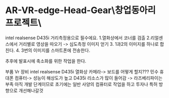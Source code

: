 # AR-VR-edge-Head-Gear\창업동아리 프로젝트\
intel realsense D435i 거리측정용으로 필수에요.
1.열화상에서 코너를 검출
2.리얼센스에서 거리별로 영상을 따오기 -> 심도측정 이미지 얻기
3. 1과2의 이미지를 하나로 합친다.
4. 3번의 이미지를 스마트폰에 전송한다.

추후에 발표시에 축소화를 위한 작업을 한다.


부품
Vr 장비
intel realsense D435i
열화상 카메라-> 보드를 어떻게 할지???
민수 휴대폰
컴퓨터-> 성능이 해상도가 높고 D435i 리소스가 많이 들어감 -> 라즈베리파이는 부족
아직 개발 단계이므로 초기에는 일반 사양의 컴퓨터로 작업을 하고 투자나 특허 방향으로 개선해나갈것
